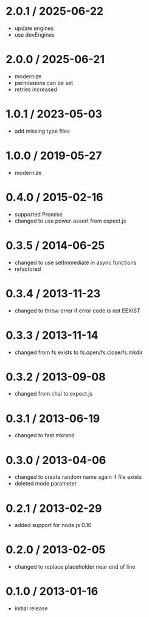 # 2.0.1 / 2025-06-22

- update engines
- use devEngines

# 2.0.0 / 2025-06-21

- modernize
- permissions can be set
- retries increased

# 1.0.1 / 2023-05-03

- add missing type files

# 1.0.0 / 2019-05-27

- modernize

# 0.4.0 / 2015-02-16

- supported Promise
- changed to use power-assert from expect.js

# 0.3.5 / 2014-06-25

- changed to use setImmediate in async functions
- refactored

# 0.3.4 / 2013-11-23

- changed to throw error if error code is not EEXIST

# 0.3.3 / 2013-11-14

- changed from fs.exists to fs.open/fs.close/fs.mkdir

# 0.3.2 / 2013-09-08

- changed from chai to expect.js

# 0.3.1 / 2013-06-19

- changed to fast mkrand

# 0.3.0 / 2013-04-06

- changed to create random name again if file exists
- deleted mode parameter

# 0.2.1 / 2013-02-29

- added support for node.js 0.10

# 0.2.0 / 2013-02-05

- changed to replace placeholder near end of line

# 0.1.0 / 2013-01-16

- initial release
